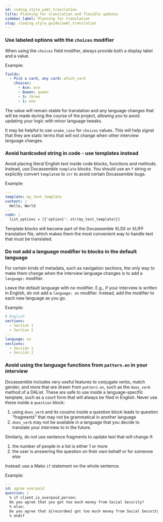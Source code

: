 ```yaml
---
id: coding_style_yaml_translation
title: Planning for translation and flexible updates
sidebar_label: Planning for translation
slug: /coding_style_guide/yaml_translation
---
```

### Use labeled options with the `choices` modifier

When using the `choices` field modifier, always provide both
a display label and a value.

Example:

```yaml
fields: 
  - Pick a card, any card: which_card
    choices:
      - Ace: ace
      - Queen: queen
      - 3: three
      - 1: one
```

The value will remain stable for translation and any language changes that will
be made during the course of the project, allowing you to avoid updating your
logic with minor language tweaks.

It may be helpful to use `snake_case` for `choices` values. This will help
signal that they are static terms that will not change when other interview
language changes.

### Avoid hardcoded string in code - use templates instead

Avoid placing literal English text inside code blocks, functions and methods. Instead,
use Docassemble `template` blocks. You should use an `f` string or explicitly
convert `template`s to `str` to avoid certain Docassemble bugs.

Example:

```yaml
---
template: my_text_template
content: |
  Hello, World
---
code: |
  list_options = [{'option1': str(my_text_template)}]
```

Template blocks will become part of the Docassemble XLSX or XLIFF translation
file, which makes them the most convenient way to handle text that must be
translated.

### Do not add a language modifier to blocks in the default language

For certain kinds of metadata, such as navigation sections, the only way to make
them change when the interview language changes is to add a `language:` modifier.

Leave the default language with no modifier. E.g., if your interview is written
in English, do not add a `language: en` modifier. Instead, add the modifier
to each new language as you go.

Example:

```yaml
# English
sections: 
  - Section 1
  - Section 2
---
language: es
sections:
  - Sección 1
  - Sección 2
```    

### Avoid using the language functions from `pattern.en` in your interview

Docassemble includes very useful features to conjugate verbs, match gender, and
more that are drawn from `pattern.en`, such as the `does_verb` method of a
DAList. These are safe to use inside a language-specific template, such as a
court form that will always be filed in English. Never use these inside a
`question` block:

1. using `does_verb` and its cousins inside a question block leads to question
   "fragments" that may not be grammatical in another language
1. `does_verb` may not be available in a language that you decide to translate
   your interview to in the future.

Similarly, do not use sentence fragments to update text that will change if:

1. the number of people in a list is either 1 or more
1. the user is answering the question on their own behalf or for someone else

Instead: use a Mako `if` statement on the whole sentence.

Example:

```yaml
---
id: agree overpaid
question: |
  % if client_is_overpaid_person:
  Do you agree that you got too much money from Social Security?
  % else:
  Do you agree that ${recordee} got too much money from Social Security?
  % endif
```
